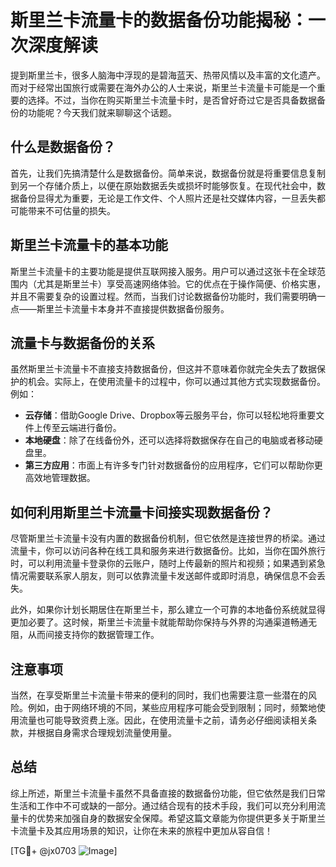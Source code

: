 # 斯里兰卡流量卡的数据备份功能揭秘：一次深度解读

提到斯里兰卡，很多人脑海中浮现的是碧海蓝天、热带风情以及丰富的文化遗产。而对于经常出国旅行或需要在海外办公的人士来说，斯里兰卡流量卡可能是一个重要的选择。不过，当你在购买斯里兰卡流量卡时，是否曾好奇过它是否具备数据备份的功能呢？今天我们就来聊聊这个话题。

## 什么是数据备份？

首先，让我们先搞清楚什么是数据备份。简单来说，数据备份就是将重要信息复制到另一个存储介质上，以便在原始数据丢失或损坏时能够恢复。在现代社会中，数据备份显得尤为重要，无论是工作文件、个人照片还是社交媒体内容，一旦丢失都可能带来不可估量的损失。

## 斯里兰卡流量卡的基本功能

斯里兰卡流量卡的主要功能是提供互联网接入服务。用户可以通过这张卡在全球范围内（尤其是斯里兰卡）享受高速网络体验。它的优点在于操作简便、价格实惠，并且不需要复杂的设置过程。然而，当我们讨论数据备份功能时，我们需要明确一点——斯里兰卡流量卡本身并不直接提供数据备份服务。

## 流量卡与数据备份的关系

虽然斯里兰卡流量卡不直接支持数据备份，但这并不意味着你就完全失去了数据保护的机会。实际上，在使用流量卡的过程中，你可以通过其他方式实现数据备份。例如：

- **云存储**：借助Google Drive、Dropbox等云服务平台，你可以轻松地将重要文件上传至云端进行备份。
- **本地硬盘**：除了在线备份外，还可以选择将数据保存在自己的电脑或者移动硬盘里。
- **第三方应用**：市面上有许多专门针对数据备份的应用程序，它们可以帮助你更高效地管理数据。

## 如何利用斯里兰卡流量卡间接实现数据备份？

尽管斯里兰卡流量卡没有内置的数据备份机制，但它依然是连接世界的桥梁。通过流量卡，你可以访问各种在线工具和服务来进行数据备份。比如，当你在国外旅行时，可以利用流量卡登录你的云账户，随时上传最新的照片和视频；如果遇到紧急情况需要联系家人朋友，则可以依靠流量卡发送邮件或即时消息，确保信息不会丢失。

此外，如果你计划长期居住在斯里兰卡，那么建立一个可靠的本地备份系统就显得更加必要了。这时候，斯里兰卡流量卡就能帮助你保持与外界的沟通渠道畅通无阻，从而间接支持你的数据管理工作。

## 注意事项

当然，在享受斯里兰卡流量卡带来的便利的同时，我们也需要注意一些潜在的风险。例如，由于网络环境的不同，某些应用程序可能会受到限制；同时，频繁地使用流量也可能导致资费上涨。因此，在使用流量卡之前，请务必仔细阅读相关条款，并根据自身需求合理规划流量使用量。

## 总结

综上所述，斯里兰卡流量卡虽然不具备直接的数据备份功能，但它依然是我们日常生活和工作中不可或缺的一部分。通过结合现有的技术手段，我们可以充分利用流量卡的优势来加强自身的数据安全保障。希望这篇文章能为你提供更多关于斯里兰卡流量卡及其应用场景的知识，让你在未来的旅程中更加从容自信！

[TG💪+ @jx0703 ![Image](https://github.com/user-attachments/assets/dbca1d08-cadb-493c-b0ec-ad6f7a83f270)]
